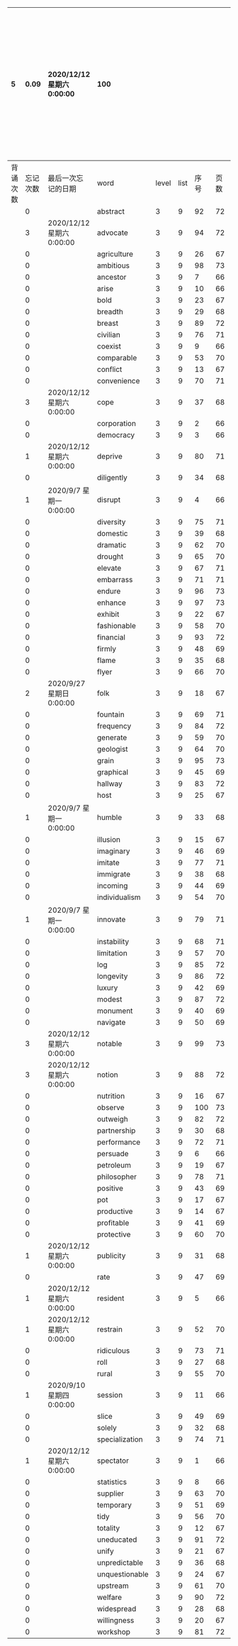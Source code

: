 |5|0.09|2020/12/12 星期六 0:00:00|100||||||||本行表示本列表背诵次数，最后一次遗忘率和最后一次背诵时间|
|:--|:--|:--|:--|:--|:--|:--|:--|:--|:--|:--|:--|
|背诵次数|忘记次数|最后一次忘记的日期|word|level|list|序号|页数|易混淆1|易混淆2|助记备注||
||0||abstract|3|9|92|72|||||
||3|2020/12/12 星期六 0:00:00|advocate|3|9|94|72|||||
||0||agriculture|3|9|26|67|||||
||0||ambitious|3|9|98|73|||||
||0||ancestor|3|9|7|66|||||
||0||arise|3|9|10|66|||||
||0||bold|3|9|23|67|||||
||0||breadth|3|9|29|68|||||
||0||breast|3|9|89|72|||||
||0||civilian|3|9|76|71|||||
||0||coexist|3|9|9|66|||||
||0||comparable|3|9|53|70|||||
||0||conflict|3|9|13|67|||||
||0||convenience|3|9|70|71|||||
||3|2020/12/12 星期六 0:00:00|cope|3|9|37|68|copper||||
||0||corporation|3|9|2|66|||||
||0||democracy|3|9|3|66|||||
||1|2020/12/12 星期六 0:00:00|deprive|3|9|80|71|||||
||0||diligently|3|9|34|68|||||
||1|2020/9/7 星期一 0:00:00|disrupt|3|9|4|66|||||
||0||diversity|3|9|75|71|||||
||0||domestic|3|9|39|68|||||
||0||dramatic|3|9|62|70|||||
||0||drought|3|9|65|70|||||
||0||elevate|3|9|67|71|||||
||0||embarrass|3|9|71|71|||||
||0||endure|3|9|96|73|||||
||0||enhance|3|9|97|73|||||
||0||exhibit|3|9|22|67|||||
||0||fashionable|3|9|58|70|||||
||0||financial|3|9|93|72|||||
||0||firmly|3|9|48|69|||||
||0||flame|3|9|35|68|||||
||0||flyer|3|9|66|70|||||
||2|2020/9/27 星期日 0:00:00|folk|3|9|18|67|||||
||0||fountain|3|9|69|71|||||
||0||frequency|3|9|84|72|||||
||0||generate|3|9|59|70|||||
||0||geologist|3|9|64|70|||||
||0||grain|3|9|95|73|||||
||0||graphical|3|9|45|69|||||
||0||hallway|3|9|83|72|||||
||0||host|3|9|25|67|||||
||1|2020/9/7 星期一 0:00:00|humble|3|9|33|68|||||
||0||illusion|3|9|15|67|||||
||0||imaginary|3|9|46|69|||||
||0||imitate|3|9|77|71|||||
||0||immigrate|3|9|38|68|||||
||0||incoming|3|9|44|69|||||
||0||individualism|3|9|54|70|||||
||1|2020/9/7 星期一 0:00:00|innovate|3|9|79|71|||||
||0||instability|3|9|68|71|||||
||0||limitation|3|9|57|70|||||
||0||log|3|9|85|72|||||
||0||longevity|3|9|86|72|||||
||0||luxury|3|9|42|69|||||
||0||modest|3|9|87|72|||||
||0||monument|3|9|40|69|||||
||0||navigate|3|9|50|69|||||
||3|2020/12/12 星期六 0:00:00|notable|3|9|99|73|notion||||
||3|2020/12/12 星期六 0:00:00|notion|3|9|88|72|notable||||
||0||nutrition|3|9|16|67|||||
||0||observe|3|9|100|73|||||
||0||outweigh|3|9|82|72|||||
||0||partnership|3|9|30|68|||||
||0||performance|3|9|72|71|||||
||0||persuade|3|9|6|66|||||
||0||petroleum|3|9|19|67|||||
||0||philosopher|3|9|78|71|||||
||0||positive|3|9|43|69|||||
||0||pot|3|9|17|67|||||
||0||productive|3|9|14|67|||||
||0||profitable|3|9|41|69|||||
||0||protective|3|9|60|70|||||
||1|2020/12/12 星期六 0:00:00|publicity|3|9|31|68|||||
||0||rate|3|9|47|69|||||
||1|2020/12/12 星期六 0:00:00|resident|3|9|5|66|||||
||1|2020/12/12 星期六 0:00:00|restrain|3|9|52|70|||||
||0||ridiculous|3|9|73|71|||||
||0||roll|3|9|27|68|||||
||0||rural|3|9|55|70|||||
||1|2020/9/10 星期四 0:00:00|session|3|9|11|66|||||
||0||slice|3|9|49|69|||||
||0||solely|3|9|32|68|||||
||0||specialization|3|9|74|71|||||
||1|2020/12/12 星期六 0:00:00|spectator|3|9|1|66|spectacular |speculate|||
||0||statistics|3|9|8|66|||||
||0||supplier|3|9|63|70|||||
||0||temporary|3|9|51|69|||||
||0||tidy|3|9|56|70|||||
||0||totality|3|9|12|67|||||
||0||uneducated|3|9|91|72|||||
||0||unify|3|9|21|67|||||
||0||unpredictable|3|9|36|68|||||
||0||unquestionable|3|9|24|67|||||
||0||upstream|3|9|61|70|||||
||0||welfare|3|9|90|72|||||
||0||widespread|3|9|28|68|||||
||0||willingness|3|9|20|67|||||
||0||workshop|3|9|81|72|||||

